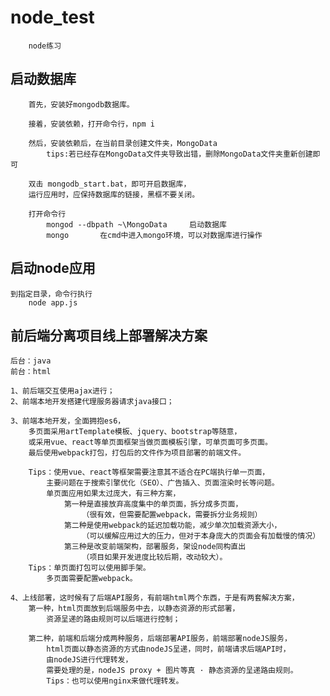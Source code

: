#   node_test
        node练习

##  启动数据库
        首先，安装好mongodb数据库。

        接着，安装依赖，打开命令行，npm i
        
        然后，安装依赖后，在当前目录创建文件夹，MongoData
            tips:若已经存在MongoData文件夹导致出错，删除MongoData文件夹重新创建即可

        双击 mongodb_start.bat，即可开启数据库，
        运行应用时，应保持数据库的链接，黑框不要关闭。
        
        打开命令行
            mongod --dbpath ~\MongoData     启动数据库
            mongo       在cmd中进入mongo环境，可以对数据库进行操作

##  启动node应用

    到指定目录，命令行执行
        node app.js


##  前后端分离项目线上部署解决方案

    后台：java
    前台：html

    1、前后端交互使用ajax进行；
    2、前端本地开发搭建代理服务器请求java接口；

    3、前端本地开发，全面拥抱es6，
        多页面采用artTemplate模板、jquery、bootstrap等随意，
        或采用vue、react等单页面框架当做页面模板引擎，可单页面可多页面。
        最后使用webpack打包，打包后的文件作为项目部署的前端文件。

        Tips：使用vue、react等框架需要注意其不适合在PC端执行单一页面，
            主要问题在于搜索引擎优化（SEO）、广告插入、页面渲染时长等问题。
            单页面应用如果太过庞大，有三种方案，
                第一种是直接放弃高度集中的单页面，拆分成多页面，
                    （很有效，但需要配置webpack，需要拆分业务规则）
                第二种是使用webpack的延迟加载功能，减少单次加载资源大小，
                    （可以缓解应用过大的压力，但对于本身庞大的页面会有加载慢的情况）
                第三种是改变前端架构，部署服务，架设node同构直出
                    （项目如果开发进度比较后期，改动较大）。
        Tips：单页面打包可以使用脚手架。
            多页面需要配置webpack。
    
    4、上线部署，这时候有了后端API服务，有前端html两个东西，于是有两套解决方案，
        第一种，html页面放到后端服务中去，以静态资源的形式部署，
            资源呈递的路由规则可以后端进行控制；
            
        第二种，前端和后端分成两种服务，后端部署API服务，前端部署nodeJS服务，
            html页面以静态资源的方式由nodeJS呈递，同时，前端请求后端API时，
            由nodeJS进行代理转发，
            需要处理的是，nodeJS proxy + 图片等真 · 静态资源的呈递路由规则。
            Tips：也可以使用nginx来做代理转发。